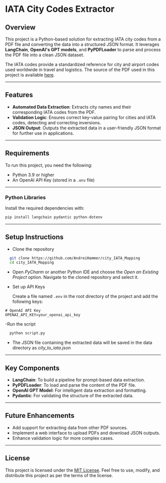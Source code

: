 # IATA City Codes Extractor

## Overview
This project is a Python-based solution for extracting IATA city codes from a PDF file and converting the data into a structured JSON format. It leverages **LangChain**, **OpenAI's GPT models**, and **PyPDFLoader** to parse and process the PDF file into a clean JSON dataset.

The IATA codes provide a standardized reference for city and airport codes used worldwide in travel and logistics. The source of the PDF used in this project is available [here](https://akhreis.wordpress.com/wp-content/uploads/2015/11/002-city-codes.pdf).

---

## Features
- **Automated Data Extraction**: Extracts city names and their corresponding IATA codes from the PDF.
- **Validation Logic**: Ensures correct key-value pairing for cities and IATA codes, detecting and correcting inversions.
- **JSON Output**: Outputs the extracted data in a user-friendly JSON format for further use in applications.

---

## Requirements
To run this project, you need the following:
- Python 3.9 or higher
- An OpenAI API Key (stored in a `.env` file)
---
### Python Libraries
Install the required dependencies with:
```bash
pip install langchain pydantic python-dotenv
```
---
## Setup Instructions

- Clone the repository

```bash
  git clone https://github.com/AndreiHammer/city_IATA_Mapping
  cd city_IATA_Mapping

```
- Open *PyCharm* or another Python IDE and choose the *Open an Existing Project* option. Navigate to the cloned repository and select it.
- Set up API Keys
    
    Create a file named `.env` in the root directory of the project and add the following keys: 

```env
# OpenAI API Key
OPENAI_API_KEY=your_openai_api_key
```
-Run the script
```bash
  python script.py
```
- The JSON file containing the extracted data will be saved in the data directory as *city_to_iata.json*

---

## Key Components
- **LangChain**: To build a pipeline for prompt-based data extraction.
- **PyPDFLoader**: To load and parse the content of the PDF file.
- **OpenAI GPT Model**: For intelligent data extraction and formatting.
- **Pydantic**: For validating the structure of the extracted data.

---

## Future Enhancements
- Add support for extracting data from other PDF sources.
- Implement a web interface to upload PDFs and download JSON outputs.
- Enhance validation logic for more complex cases.

---

## License
This project is licensed under the [MIT License](https://choosealicense.com/licenses/mit/). Feel free to use, modify, and distribute this project as per the terms of the license.
